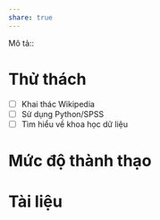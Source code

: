 ```yaml
---
share: true
---
```

Mô tả::
# Thử thách
- [ ] Khai thác Wikipedia
- [ ] Sử dụng Python/SPSS
- [ ] Tìm hiểu về khoa học dữ liệu
# Mức độ thành thạo
# Tài liệu
